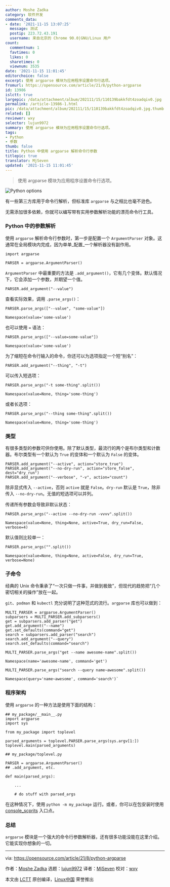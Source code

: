```yaml
---
author: Moshe Zadka
category: 软件开发
comments_data:
- date: '2021-11-15 13:07:25'
  message: 测试
  postip: 223.72.43.191
  username: 来自北京的 Chrome 90.0|GNU/Linux 用户
count:
  commentnum: 1
  favtimes: 0
  likes: 0
  sharetimes: 0
  viewnum: 3535
date: '2021-11-15 11:01:45'
editorchoice: false
excerpt: 使用 argparse 模块为应用程序设置命令行选项。
fromurl: https://opensource.com/article/21/8/python-argparse
id: 13986
islctt: true
largepic: /data/attachment/album/202111/15/110139bakkfdt4zoadqiv0.jpg
permalink: /article-13986-1.html
pic: /data/attachment/album/202111/15/110139bakkfdt4zoadqiv0.jpg.thumb.jpg
related: []
reviewer: wxy
selector: lujun9972
summary: 使用 argparse 模块为应用程序设置命令行选项。
tags:
- Python
- 参数
thumb: false
title: Python 中使用 argparse 解析命令行参数
titlepic: true
translator: MjSeven
updated: '2021-11-15 11:01:45'
---
```



> 
> 使用 argparse 模块为应用程序设置命令行选项。
> 
> 
> 


![](/data/attachment/album/202111/15/110139bakkfdt4zoadqiv0.jpg "Python options")


有一些第三方库用于命令行解析，但标准库 `argparse` 与之相比也毫不逊色。


无需添加很多依赖，你就可以编写带有实用参数解析功能的漂亮命令行工具。


### Python 中的参数解析


使用 `argparse` 解析命令行参数时，第一步是配置一个 `ArgumentParser` 对象。这通常在全局模块内完成，因为单单\_配置\_一个解析器没有副作用。



```
import argparse

PARSER = argparse.ArgumentParser()

```

`ArgumentParser` 中最重要的方法是 `.add_argument()`，它有几个变体。默认情况下，它会添加一个参数，并期望一个值。



```
PARSER.add_argument("--value")

```

查看实际效果，调用 `.parse_args()`：



```
PARSER.parse_args(["--value", "some-value"])

```


```
Namespace(value='some-value')

```

也可以使用 `=` 语法：



```
PARSER.parse_args(["--value=some-value"])

```


```
Namespace(value='some-value')

```

为了缩短在命令行输入的命令，你还可以为选项指定一个短“别名”：



```
PARSER.add_argument("--thing", "-t")

```

可以传入短选项：



```
PARSER.parse_args("-t some-thing".split())

```


```
Namespace(value=None, thing='some-thing')

```

或者长选项：



```
PARSER.parse_args("--thing some-thing".split())

```


```
Namespace(value=None, thing='some-thing')

```

### 类型


有很多类型的参数可供你使用。除了默认类型，最流行的两个是布尔类型和计数器。布尔类型有一个默认为 `True` 的变体和一个默认为 `False` 的变体。



```
PARSER.add_argument("--active", action="store_true")
PARSER.add_argument("--no-dry-run", action="store_false", dest="dry_run")
PARSER.add_argument("--verbose", "-v", action="count")

```

除非显式传入 `--active`，否则 `active` 就是 `False`。`dry-run` 默认是 `True`，除非传入 `--no-dry-run`。无值的短选项可以并列。


传递所有参数会导致非默认状态：



```
PARSER.parse_args("--active --no-dry-run -vvvv".split())

```


```
Namespace(value=None, thing=None, active=True, dry_run=False, verbose=4)

```

默认值则比较单一：



```
PARSER.parse_args("".split())

```


```
Namespace(value=None, thing=None, active=False, dry_run=True, verbose=None)

```

### 子命令


经典的 Unix 命令秉承了“一次只做一件事，并做到极致”，但现代的趋势把“几个密切相关的操作”放在一起。


`git`、`podman` 和 `kubectl` 充分说明了这种范式的流行。`argparse` 库也可以做到：



```
MULTI_PARSER = argparse.ArgumentParser()
subparsers = MULTI_PARSER.add_subparsers()
get = subparsers.add_parser("get")
get.add_argument("--name")
get.set_defaults(command="get")
search = subparsers.add_parser("search")
search.add_argument("--query")
search.set_defaults(command="search")

```


```
MULTI_PARSER.parse_args("get --name awesome-name".split())

```


```
Namespace(name='awesome-name', command='get')

```


```
MULTI_PARSER.parse_args("search --query name~awesome".split())

```


```
Namespace(query='name~awesome', command='search')`

```

### 程序架构


使用 `argparse` 的一种方法是使用下面的结构：



```
## my_package/__main__.py
import argparse
import sys

from my_package import toplevel

parsed_arguments = toplevel.PARSER.parse_args(sys.argv[1:])
toplevel.main(parsed_arguments)

```


```
## my_package/toplevel.py

PARSER = argparse.ArgumentParser()
## .add_argument, etc.

def main(parsed_args):

    ...

    # do stuff with parsed_args

```

在这种情况下，使用 `python -m my_package` 运行。或者，你可以在包安装时使用 [console\_scprits](https://python-packaging.readthedocs.io/en/latest/command-line-scripts.html#the-console-scripts-entry-point) 入口点。


### 总结


`argparse` 模块是一个强大的命令行参数解析器，还有很多功能没能在这里介绍。它能实现你想象的一切。




---


via: <https://opensource.com/article/21/8/python-argparse>


作者：[Moshe Zadka](https://opensource.com/users/moshez) 选题：[lujun9972](https://github.com/lujun9972) 译者：[MjSeven](https://github.com/MjSeven) 校对：[wxy](https://github.com/wxy)


本文由 [LCTT](https://github.com/LCTT/TranslateProject) 原创编译，[Linux中国](https://linux.cn/) 荣誉推出